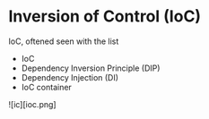 # Inversion of Control (IoC)

IoC, oftened seen with the list

* IoC
* Dependency Inversion Principle (DIP)
* Dependency Injection (DI)
* IoC container

![ic][ioc.png]